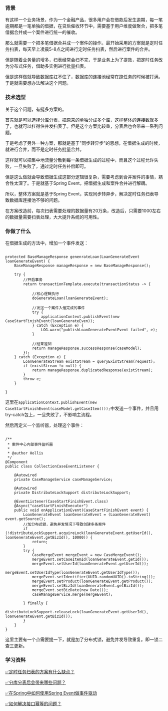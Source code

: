 ### 背景


有这样一个业务场景，作为一个金融产品，很多用户会在借款后发生逾期，每一笔逾期都是一笔单独的借据，在贷后催收环节中，需要基于用户维度做聚合，把多笔借据合并成一个案件进行统一的催收。



那么就需要一个把多笔借据合并成一个案件的操作。最开始采用的方案就是定时任务扫表，每天早上凌晨5-8点之间进行定时任务扫表，然后进行案件的合并。



但是随着业务量的增多，扫表经常会扫不完，于是业务上为了提效，把定时任务改为分布式任务，借助多实例进行批量扫表。



但是这样做就导致数据库扛不住了，数据库的连接池经常在跑任务的时候被打满。于是就需要想办法解决这个问题。



### 技术选型


关于这个问题，有挺多方案的。



首先就是可以选择分库分表，把原来的单独分成多个库，这样整体的连接数就多了，也就可以扛得住并发扫表了。但是这个方案比较重，分表后也会带来一系列问题。



于是考虑了另外一种方案，那就是基于"同步转异步"的思想，在借据生成的时候，就进行合并，而不是定时任务批量合并。



这样就可以把集中地流量分散到每一条借据生成的过程中，而且这个过程允许失败，一旦失败了，通过定时任务补偿即可。



但是这么做就会导致借据生成这部分逻辑很复杂，需要考虑到合并案件的事情，耦合性太深了。于是就基于Spring Event，把借据生成和案件合并进行解耦。



所以，整体方案就是基于Spring Event，实现同步转异步，解决定时任务扫表导致数据库连接池不够的问题。



在方案改造前，每次扫表需要处理的数据量有20万条，改造后，只需要1000左右的数据量需要扫表处理，大大提升系统的可用性。



### 你做了什么


在借据生成的方法中，增加一个事件发送：



```plain

protected BaseManageResponse genenrateLoan(LoanGenerateEvent loanGenerateEvent) {
    BaseManageResponse manageResponse = new BaseManageResponse();

    try {
        //开启事务
        return transactionTemplate.execute(transactionStatus -> {
            
            //核心逻辑执行
            doGenerateLoan(loanGenerateEvent);

            //发送一个案件入催完成的事件
            try {
                applicationContext.publishEvent(new CaseStartFinishEvent(loanGenerateEven));
            } catch (Exception e) {
                LOG.warn("publishLoanGenerateEventEvent failed", e);
            }

            //结果返回
            return manageResponse.successResponse(caseModel);
        });
    } catch (Exception e) {
        LoanGenerateStream existStream = queryExistStream(request);
        if (existStream != null) {
            return manageResponse.duplicatedResponse(existStream);
        }
        throw e;
    }

}
```



这里在`applicationContext.publishEvent(new CaseStartFinishEvent(caseModel.getCaseItem()));`中发送一个事件，并且用try-catch包上，一旦失败了，不影响主流程。



然后再定义一个监听器，处理这个事件：



```plain

/**
 * 案件中心内部事件监听器
 *
 * @author Hollis
 */
@Component
public class CollectionCaseEventListener {

    @Autowired
    private CaseManageService caseManageService;

    @Autowired
    private DistributeLockSupport distributeLockSupport;
 
    @EventListener(CaseStartFinishEvent.class)
    @Async("caseStartFinishExecutor")
    public void onApplicationEvent(CaseStartFinishEvent event) {
        LoanGenerateEvent loanGenerateEvent = (LoanGenerateEvent) event.getSource();
        //加分布式锁，避免并发情况下导致创建多条案件
        if (!distributeLockSupport.acquireLock(loanGenerateEvent.getUserId(), loanGenerateEvent.getBizId(), 10000)) {
            return;
        }
        try {
            CaseMergeEvent mergeEvent = new CaseMergeEvent();
            mergeEvent.setCaseItemId(loanGenerateEvent.getId());
            mergeEvent.setUserId(loanGenerateEvent.getUserId());
            mergeEvent.setUserIdType(loanGenerateEvent.getUserIdType());
            mergeEvent.setIdentifier(UUID.randomUUID().toString());
            mergeEvent.setProduct(loanGenerateEvent.getProduct());
            mergeEvent.setBizId(loanGenerateEvent.getBizId());
            mergeEvent.setBizDate(new Date());
            caseManageService.merge(mergeEvent);
            
        } finally {
            distributeLockSupport.releaseLock(loanGenerateEvent.getUserId(), loanGenerateEvent.getBizId());
        }
    }
}
```



这里主要有一个点需要提一下，就是加了分布式锁，避免并发导致重复。即一锁二查三更新。



### 学习资料


[✅定时任务扫表的方案有什么缺点？](https://www.yuque.com/hollis666/qyhor6/bgr91vskph8odcsr)



[✅分库分表后会带来哪些问题？](https://www.yuque.com/hollis666/qyhor6/yhseig)



[✅在Spring中如何使用Spring Event做事件驱动](https://www.yuque.com/hollis666/qyhor6/lgs78ulq6l3cg1qk)



[✅如何解决接口幂等的问题？](https://www.yuque.com/hollis666/qyhor6/gz2qwl)

